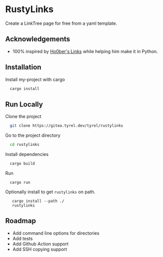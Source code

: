 # RustyLinks

Create a LinkTree page for free from a yaml template.


## Acknowledgements

 - 100% inspired by [Ho0ber's Links](https://github.com/ho0ber/links) while helping him make it in Python.
## Installation

Install my-project with cargo

```bash
  cargo install
```
    
## Run Locally

Clone the project

```bash
  git clone https://gitea.tyrel.dev/tyrel/rustylinks
```

Go to the project directory

```bash
  cd rustylinks
```

Install dependencies

```bash
  cargo build
```

Run
```
  cargo run
```

Optionally install to get `rustylinks` on path.
```
   cargo install --path ./
   rustylinks
```


## Roadmap

- Add command line options for directories
- Add tests
- Add Github Action support
- Add SSH copying support
